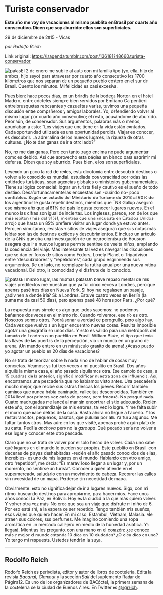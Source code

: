 # Turista conservador

**Este año me voy de vacaciones al mismo pueblito en Brasil por cuarto año consecutivo. Dicen que soy aburrido: ellos son superficiales.**

29 de diciembre de 2015 - Vidas

_por Rodolfo Reich_

Link original: https://laagenda.tumblr.com/post/136181248660/turista-conservador

![patas](https://64.media.tumblr.com/312e23e13f4bb8ed544bea06eac4dadb/tumblr_inline_pk0la9oxo21t6q87u_500.jpg)El 2 de enero me subiré al auto con mi familia tipo (yo, ella, hijo de ambos, hijo suyo) para atravesar por cuarto año consecutivo los 1700 kilómetros que nos separan de un pequeño pueblo costero en el sur de Brasil. Cuento los minutos. Mi felicidad es casi excesiva. 


Pues bien: hace pocos días, en un brindis de la bodega Norton en el hotel Madero, entre cócteles siempre bien servidos por Emiliano Carpentieri, entre brusquetas rebosantes y cazuelitas varias, tuvimos una pequeña discusión entre compañeros y amigos laborales. Yo, defendiendo volver al mismo lugar por cuarto año consecutivo; el resto, acusándome de aburrido. Peor aún, de conservador. Sus argumentos, palabras más o menos, apuntaban a esto: “Los viajes que uno tiene en la vida están contados. Cada oportunidad utilizada es una oportunidad perdida. Viajar es conocer, es descubrir. La adrenalina de los nuevos lugares, la riqueza de otras culturas. ¿No te dan ganas de ir a otro lado?”


No, no me dan ganas. Pero con tanto trago encima no pude argumentar como es debido. Así que aprovecho esta página en blanco para esgrimir mi defensa. Dicen que soy aburrido. Pues bien, ellos son superficiales. 


Leyendo un poco la red de redes, esta dicotomía entre descubrir destinos o volver a lo conocido es mundial, estudiada con voracidad por todas las entidades turísticas, sean agencias globales o ministerios gubernamentales. Tiene su lógica comercial: lograr un turista fiel y cautivo es el sueño de todo destino. Desafortunadamente las encuestas son -cuándo no- poco confiables. Según un estudio del Ministerio de Turismo de 2013 al 60% de los argentinos le gusta repetir destinos, mientras que TNS Gallup aseguró ese mismo año que al 61% del país le gusta conocer lugares nuevos. En el mundo las cifras son igual de inciertas. Los ingleses, parece, son de los que más repiten (más del 91%), mientras que una encuesta en Estados Unidos arrojó que hasta un 85% prefiere visitar un lugar donde ya estuvo antes. Pero, en simultáneo, revistas y sitios de viajes aseguran que sus notas más leídas son las de destinos exóticos y descubrimientos. E incluso un artículo de la CNN que cita una investigación de un neurocientista de Houston asegura que ir a nuevos lugares permite sentirse de vuelta niños, ampliando la conciencia del viaje. Más interesante tal vez es navegar las discusiones que se dan en foros de sitios como Fodors, Lonely Planet o Tripadvisor entre “descubridores” y “repetidores”, cada grupo esgrimiendo sus argumentos. De un lado, no reemplazar la rutina anual por una nueva rutina vacacional. Del otro, la comodidad y el disfrute de lo conocido. 


![patas](https://64.media.tumblr.com/312e23e13f4bb8ed544bea06eac4dadb/tumblr_inline_pk0la9oxo21t6q87u_500.jpg)El mismo lugar, las mismas patasUn breve repaso mental de mis viajes predilectos me muestran que ya fui cinco veces a Londres, pero que apenas pasé tres días en Nueva York. Si hoy me regalasen un pasaje, ¿adivinen a dónde iría? Sí: a Londres. Estuve cuatro veces en Berlín (la suma me da casi 50 días), pero apenas pasé 48 horas por París. ¿Por qué?


La respuesta más simple es algo que todos sabemos: no podemos bañarnos dos veces en el mismo río. Cuando volvemos, ese río es otro. Nosotros somos otros. Podrá sonar a verdad de perogrullo, pero algo hay. Cada vez que vuelvo a un lugar encuentro nuevas cosas. Resulta imposible agotar una geografía en unos días. Y esto es válido para una metrópolis del tamaño de Londres o un pueblito en Brasil. William Blake, el tipo que tenía las llaves de las puertas de la percepción, vio un mundo en un grano de arena. ¡Un mundo entero en un minúsculo granito de arena! ¿Acaso puedo yo agotar un pueblo en 20 días de vacaciones? 


No se trata de teorizar sobre la nada sino de hablar de cosas muy concretas. Veamos: ya fui tres veces a mi pueblito en Brasil. Dos años alquilé la misma casa, el año pasado alquilamos otra. Ese cambio de casa, a 15 cuadras de la anterior, significó modificar nuestra zona de influencia. Así, encontramos una pescadería que no habíamos visto antes. Una pescadería mucho mejor, que recibe sus ostras frescas los jueves. Recorrí también caminos que nunca había caminado, callecitas desconocidas. También en 2014 llevé por primera vez caña de pescar, pero fracasé. No pesqué nada. Cuatro madrugadas me lancé al mar sin encontrar el sitio adecuado. Recién este año, con el aprendizaje de mis errores, tal vez lo logre. Y me falta subir el morro que nace detrás de la casa. Hasta ahora no llegué a hacerlo. Y los restaurancitos, pequeños, baratos, que pululan por allí. Ya fui a algunos. Me faltan tantos otros. Más aún: en los que visité, apenas probé algún plato de su carta. Pedí la *anchova* pero no la *garoupa*. Qué pecado sería no volver a ese lugar y conocer este otro pescado. 


Claro que no se trata de volver por el solo hecho de volver. Cada uno sabe qué lugares en el mundo le pueden ser propios. Este pueblito en Brasil, con decenas de playas deshabitadas -recién el año pasado conocí dos de ellas, increíbles- es uno de mis lugares en el mundo. Hablando con otro amigo, otro “repetidor”, me decía: “Es maravilloso llegar a un lugar y, por un momento, no sentirse un turista”. Conocer a quién atiende en el supermercado, saludarlo con un movimiento de cabeza. Recorrer las calles sin necesidad de un mapa. Perderse sin necesidad de mapa. 


Obviamente: esto no significa dejar de ir a lugares nuevos. Sigo, con mi ritmo, buscando destinos para apropiarme, para hacer míos. Hace unos años conocí La Paz, en Bolivia. Hoy es la ciudad a la que más quiero volver. Y volver otra vez más. No creo que sea un viaje que disfrute mi niño de 6. Por eso está ahí, a la espera de ser repetido. Tengo también mis sueños, esos viajes que quiero hacer. En mi caso, Estambul, Vietnam, Malasia. Me atraen sus colores, sus perfumes. Me imagino comiendo una sopa aromática en un mercado callejero en medio de la humedad asiática. Ya llegará. Mientras les pregunto, con una mano en el corazón: ¿se conoce más y mejor el mundo estando 10 días en 10 ciudades? ¿O cien días en una? Yo tengo mi respuesta. Ustedes tendrán la suya. 




---

 Rodolfo Reich
--------------

 Rodolfo Reich es periodista, editor y autor de libros de coctelería. Edita la revista *Bacanal*, *Glamout* y la sección *Salí* del suplemento Radar de Página12. Es uno de los organizadores de BACóctel, la primera semana de la coctelería de la ciudad de Buenos Aires. En Twitter es [@rgreich](https://twitter.com/rgreich). 

